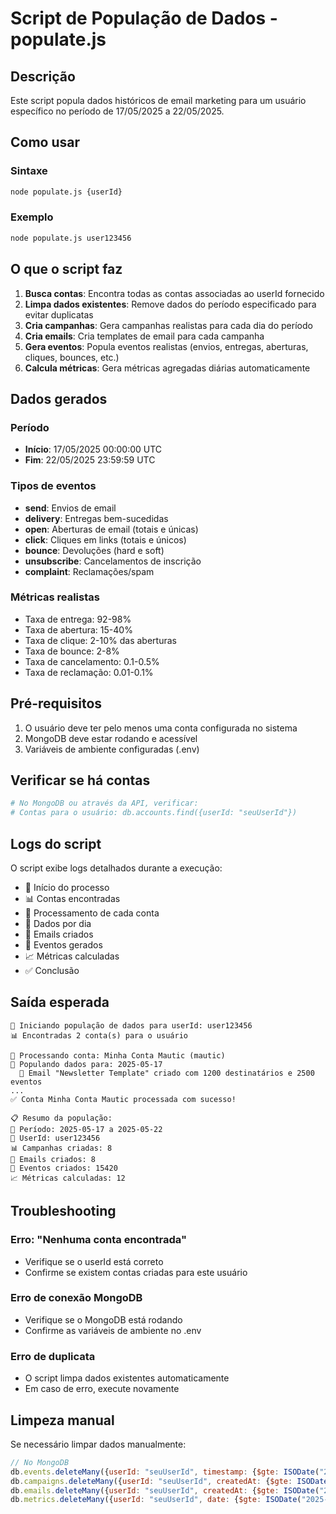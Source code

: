 # Script de População de Dados - populate.js

## Descrição
Este script popula dados históricos de email marketing para um usuário específico no período de 17/05/2025 a 22/05/2025.

## Como usar

### Sintaxe
```bash
node populate.js {userId}
```

### Exemplo
```bash
node populate.js user123456
```

## O que o script faz

1. **Busca contas**: Encontra todas as contas associadas ao userId fornecido
2. **Limpa dados existentes**: Remove dados do período especificado para evitar duplicatas
3. **Cria campanhas**: Gera campanhas realistas para cada dia do período
4. **Cria emails**: Cria templates de email para cada campanha
5. **Gera eventos**: Popula eventos realistas (envios, entregas, aberturas, cliques, bounces, etc.)
6. **Calcula métricas**: Gera métricas agregadas diárias automaticamente

## Dados gerados

### Período
- **Início**: 17/05/2025 00:00:00 UTC
- **Fim**: 22/05/2025 23:59:59 UTC

### Tipos de eventos
- **send**: Envios de email
- **delivery**: Entregas bem-sucedidas
- **open**: Aberturas de email (totais e únicas)
- **click**: Cliques em links (totais e únicos)
- **bounce**: Devoluções (hard e soft)
- **unsubscribe**: Cancelamentos de inscrição
- **complaint**: Reclamações/spam

### Métricas realistas
- Taxa de entrega: 92-98%
- Taxa de abertura: 15-40%
- Taxa de clique: 2-10% das aberturas
- Taxa de bounce: 2-8%
- Taxa de cancelamento: 0.1-0.5%
- Taxa de reclamação: 0.01-0.1%

## Pré-requisitos

1. O usuário deve ter pelo menos uma conta configurada no sistema
2. MongoDB deve estar rodando e acessível
3. Variáveis de ambiente configuradas (.env)

## Verificar se há contas
```bash
# No MongoDB ou através da API, verificar:
# Contas para o usuário: db.accounts.find({userId: "seuUserId"})
```

## Logs do script
O script exibe logs detalhados durante a execução:
- 🚀 Início do processo
- 📊 Contas encontradas
- 🏢 Processamento de cada conta
- 📅 Dados por dia
- 📧 Emails criados
- 🎯 Eventos gerados
- 📈 Métricas calculadas
- ✅ Conclusão

## Saída esperada
```
🚀 Iniciando população de dados para userId: user123456
📊 Encontradas 2 conta(s) para o usuário

🏢 Processando conta: Minha Conta Mautic (mautic)
📅 Populando dados para: 2025-05-17
  📧 Email "Newsletter Template" criado com 1200 destinatários e 2500 eventos
...
✅ Conta Minha Conta Mautic processada com sucesso!

📋 Resumo da população:
📅 Período: 2025-05-17 a 2025-05-22
👤 UserId: user123456
📊 Campanhas criadas: 8
📧 Emails criados: 8
🎯 Eventos criados: 15420
📈 Métricas calculadas: 12
```

## Troubleshooting

### Erro: "Nenhuma conta encontrada"
- Verifique se o userId está correto
- Confirme se existem contas criadas para este usuário

### Erro de conexão MongoDB
- Verifique se o MongoDB está rodando
- Confirme as variáveis de ambiente no .env

### Erro de duplicata
- O script limpa dados existentes automaticamente
- Em caso de erro, execute novamente

## Limpeza manual
Se necessário limpar dados manualmente:
```javascript
// No MongoDB
db.events.deleteMany({userId: "seuUserId", timestamp: {$gte: ISODate("2025-05-17"), $lte: ISODate("2025-05-22")}})
db.campaigns.deleteMany({userId: "seuUserId", createdAt: {$gte: ISODate("2025-05-17"), $lte: ISODate("2025-05-22")}})
db.emails.deleteMany({userId: "seuUserId", createdAt: {$gte: ISODate("2025-05-17"), $lte: ISODate("2025-05-22")}})
db.metrics.deleteMany({userId: "seuUserId", date: {$gte: ISODate("2025-05-17"), $lte: ISODate("2025-05-22")}})
```
